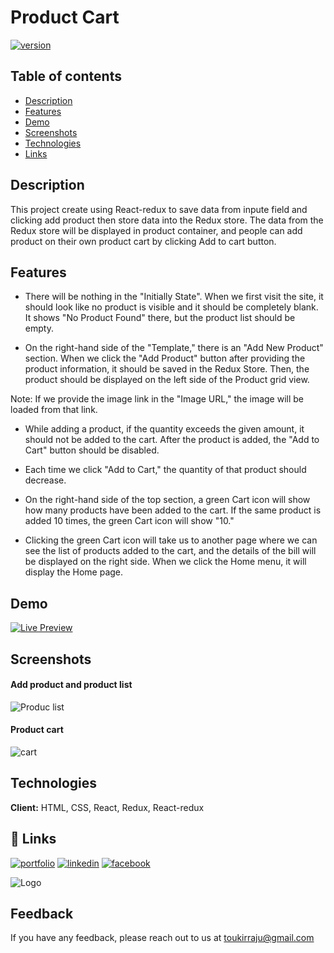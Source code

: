 
# Product Cart




[![version](https://img.shields.io/badge/version-1.0-green)]()
## Table of contents
* [Description](#description)
* [Features](#features)
* [Demo](#demo)
* [Screenshots](#screenshots)
* [Technologies](#technologies)
* [Links](#links)

## Description 
This project create using React-redux to save data from inpute field and clicking add product then store data into the Redux store. The data from the Redux store will be displayed in product container, and people can add product on their own product cart by clicking Add to cart button. 


## Features


* There will be nothing in the "Initially State". When we first visit the site, it should look like no product is visible and it should be completely blank. It shows "No Product Found" there, but the product list should be empty.

* On the right-hand side of the "Template," there is an "Add New Product" section. When we click the "Add Product" button after providing the product information, it should be saved in the Redux Store. Then, the product should be displayed on the left side of the Product grid view.

Note: If we provide the image link in the "Image URL," the image will be loaded from that link.

* While adding a product, if the quantity exceeds the given amount, it should not be added to the cart. After the product is added, the "Add to Cart" button should be disabled.

* Each time we click "Add to Cart," the quantity of that product should decrease.

* On the right-hand side of the top section, a green Cart icon will show how many products have been added to the cart. If the same product is added 10 times, the green Cart icon will show "10."

* Clicking the green Cart icon will take us to another page where we can see the list of products added to the cart, and the details of the bill will be displayed on the right side. When we click the Home menu, it will display the Home page.
## Demo


[![Live Preview](https://img.shields.io/badge/Live%20Preview-g?style=for-the-badge&logoColor=white)](https://shoppingcart-tar.netlify.app/)



## Screenshots
#### Add product and product list
![Produc list](https://res.cloudinary.com/dzia9ksjr/image/upload/v1683001290/shoppingcart/products_lovwjq.png)
#### Product cart
![cart](https://res.cloudinary.com/dzia9ksjr/image/upload/v1683001290/shoppingcart/products_lovwjq.png)
## Technologies

**Client:** HTML, CSS, React, Redux, React-redux



## 🔗 Links
[![portfolio](https://img.shields.io/badge/my_portfolio-000?style=for-the-badge&logo=ko-fi&logoColor=white)](https://toukirraju.github.io/portfolio/)
[![linkedin](https://img.shields.io/badge/linkedin-0A66C2?style=for-the-badge&logo=linkedin&logoColor=white)](https://www.linkedin.com/in/toukir-raju)
[![facebook](https://img.shields.io/badge/facebook-1DA1F2?style=for-the-badge&logo=facebook&logoColor=white)](https://www.facebook.com/toukirraju007/)


![Logo](https://res.cloudinary.com/dzia9ksjr/image/upload/v1679146813/Scoreboard%20app/Logos/TR_aozmc6.png)


## Feedback

If you have any feedback, please reach out to us at toukirraju@gmail.com

